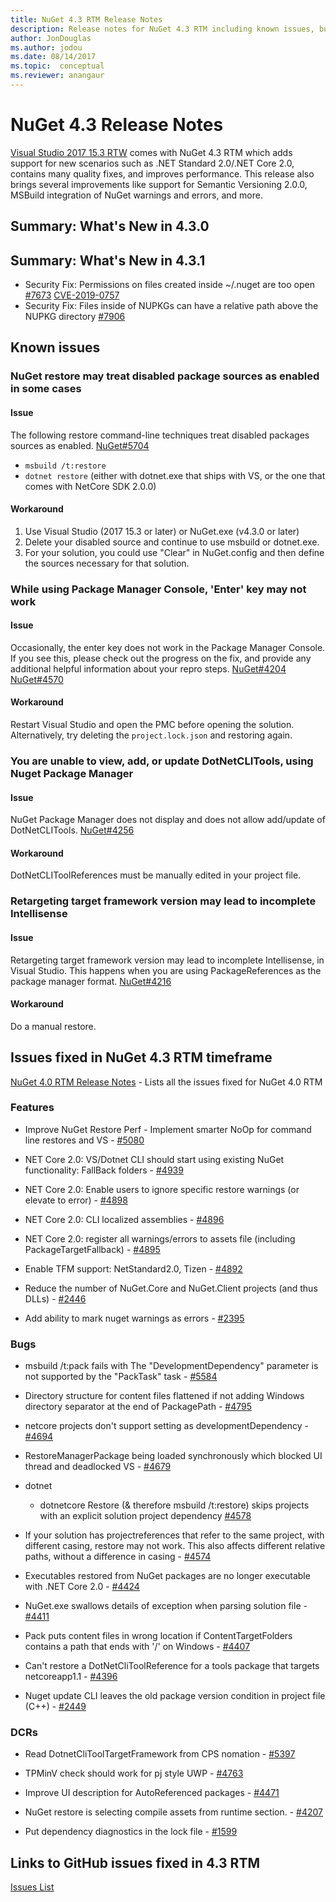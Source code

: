 ```yaml
---
title: NuGet 4.3 RTM Release Notes
description: Release notes for NuGet 4.3 RTM including known issues, bug fixes, added features, and DCRs.
author: JonDouglas
ms.author: jodou
ms.date: 08/14/2017
ms.topic:  conceptual
ms.reviewer: anangaur
---
```


# NuGet 4.3 Release Notes

[Visual Studio 2017 15.3 RTW](https://www.visualstudio.com/news/releasenotes/vs2017-relnotes) comes with NuGet 4.3 RTM which adds support for new scenarios such as .NET Standard 2.0/.NET Core 2.0, contains many quality fixes, and improves performance. This release also brings several improvements like support for Semantic Versioning 2.0.0, MSBuild integration of NuGet warnings and errors, and more.

## Summary: What's New in 4.3.0

## Summary: What's New in 4.3.1

* Security Fix: Permissions on files created inside ~/.nuget are too open [#7673](https://github.com/NuGet/Home/issues/7673) [CVE-2019-0757](https://portal.msrc.microsoft.com/en-us/security-guidance/advisory/CVE-2019-0757)
* Security Fix: Files inside of NUPKGs can have a relative path above the NUPKG directory [#7906](https://github.com/NuGet/Home/issues/7906)

## Known issues

### NuGet restore may treat disabled package sources as enabled in some cases

#### Issue

The following restore command-line techniques treat disabled packages sources as enabled. [NuGet#5704](https://github.com/NuGet/Home/issues/5704)
- `msbuild /t:restore`
- `dotnet restore` (either with dotnet.exe that ships with VS, or the one that comes with NetCore SDK 2.0.0)

#### Workaround

1. Use Visual Studio (2017 15.3 or later) or NuGet.exe (v4.3.0 or later)
1. Delete your disabled source and continue to use msbuild or dotnet.exe.
1. For your solution, you could use "Clear" in NuGet.config and then define the sources necessary for that solution.

### While using Package Manager Console, 'Enter' key may not work

#### Issue

Occasionally, the enter key does not work in the Package Manager Console. If you see this, please check out the progress on the fix, and provide any additional helpful information about your repro steps. [NuGet#4204](https://github.com/NuGet/Home/issues/4204) [NuGet#4570](https://github.com/NuGet/Home/issues/4570)

#### Workaround

Restart Visual Studio and open the PMC before opening the solution. Alternatively, try deleting the `project.lock.json` and restoring again.

### You are unable to view, add, or update DotNetCLITools, using Nuget Package Manager

#### Issue

NuGet Package Manager does not display and does not allow add/update of DotNetCLITools. [NuGet#4256](https://github.com/NuGet/Home/issues/4256)

#### Workaround

DotNetCLIToolReferences must be manually edited in your project file.

### Retargeting target framework version may lead to incomplete Intellisense

#### Issue

Retargeting target framework version may lead to incomplete Intellisense, in Visual Studio. This happens when you are using PackageReferences as the package manager format. [NuGet#4216](https://github.com/NuGet/Home/issues/4216)

#### Workaround

Do a manual restore.

## Issues fixed in NuGet 4.3 RTM timeframe

[NuGet 4.0 RTM Release Notes](../release-notes/nuget-4.0-RTM.md) - Lists all the issues fixed for NuGet 4.0 RTM

### Features

- Improve NuGet Restore Perf - Implement smarter NoOp for command line restores and VS - [#5080](https://github.com/NuGet/Home/issues/5080)

- NET Core 2.0: VS/Dotnet CLI should start using existing NuGet functionality: FallBack folders - [#4939](https://github.com/NuGet/Home/issues/4939)

- NET Core 2.0: Enable users to ignore specific restore warnings (or elevate to error) - [#4898](https://github.com/NuGet/Home/issues/4898)

- NET Core 2.0: CLI localized assemblies - [#4896](https://github.com/NuGet/Home/issues/4896)

- NET Core 2.0: register all warnings/errors to assets file (including PackageTargetFallback) - [#4895](https://github.com/NuGet/Home/issues/4895)

- Enable TFM support: NetStandard2.0, Tizen - [#4892](https://github.com/NuGet/Home/issues/4892)

- Reduce the number of NuGet.Core and NuGet.Client projects (and thus DLLs) - [#2446](https://github.com/NuGet/Home/issues/2446)

- Add ability to mark nuget warnings as errors - [#2395](https://github.com/NuGet/Home/issues/2395)

### Bugs

- msbuild /t:pack fails with The "DevelopmentDependency" parameter is not supported by the "PackTask" task - [#5584](https://github.com/NuGet/Home/issues/5584)

- Directory structure for content files flattened if not adding Windows directory separator at the end of PackagePath - [#4795](https://github.com/NuGet/Home/issues/4795)

- netcore projects don't support setting as developmentDependency - [#4694](https://github.com/NuGet/Home/issues/4694)

- RestoreManagerPackage being loaded synchronously which blocked UI thread and deadlocked VS - [#4679](https://github.com/NuGet/Home/issues/4679)

- dotnet
  - dotnetcore Restore (& therefore msbuild /t:restore) skips projects with an explicit solution project dependency [#4578](https://github.com/NuGet/Home/issues/4578)

- If your solution has projectreferences that refer to the same project, with different casing, restore may not work. This also affects different relative paths, without a difference in casing - [#4574](https://github.com/NuGet/Home/issues/4574)

- Executables restored from NuGet packages are no longer executable with .NET Core 2.0 - [#4424](https://github.com/NuGet/Home/issues/4424)

- NuGet.exe swallows details of exception when parsing solution file - [#4411](https://github.com/NuGet/Home/issues/4411)

- Pack puts content files in wrong location if ContentTargetFolders contains a path that ends with '/' on Windows - [#4407](https://github.com/NuGet/Home/issues/4407)

- Can't restore a DotNetCliToolReference for a tools package that targets netcoreapp1.1 - [#4396](https://github.com/NuGet/Home/issues/4396)

- Nuget update CLI leaves the old package version condition in project file (C++) - [#2449](https://github.com/NuGet/Home/issues/2449)

### DCRs

- Read DotnetCliToolTargetFramework from CPS nomation - [#5397](https://github.com/NuGet/Home/issues/5397)

- TPMinV check should work for pj style UWP - [#4763](https://github.com/NuGet/Home/issues/4763)

- Improve UI description for AutoReferenced packages - [#4471](https://github.com/NuGet/Home/issues/4471)

- NuGet restore is selecting compile assets from runtime section. - [#4207](https://github.com/NuGet/Home/issues/4207)

- Put dependency diagnostics in the lock file - [#1599](https://github.com/NuGet/Home/issues/1599)

## Links to GitHub issues fixed in 4.3 RTM

[Issues List](https://github.com/NuGet/Home/issues?q=is%3Aissue+is%3Aclosed+milestone%3A%224.3")

